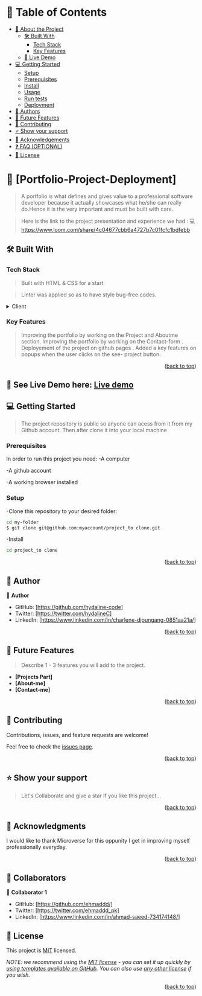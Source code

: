 <a name="readme-top"></a>

<!-- TABLE OF CONTENTS -->

# 📗 Table of Contents
- [📖 About the Project](#about-project)
  - [🛠 Built With](#built-with)
    - [Tech Stack](#tech-stack)
    - [Key Features](#key-features)
  - [🚀 Live Demo](#live-demo)
- [💻 Getting Started](#getting-started)
  - [Setup](#setup)
  - [Prerequisites](#prerequisites)
  - [Install](#install)
  - [Usage](#usage)
  - [Run tests](#run-tests)
  - [Deployment](#triangular_flag_on_post-deployment)
- [👥 Authors](#authors)
- [🔭 Future Features](#future-features)
- [🤝 Contributing](#contributing)
- [⭐️ Show your support](#support)
- [🙏 Acknowledgements](#acknowledgements)
- [❓ FAQ (OPTIONAL)](#faq)
- [📝 License](#license)


<!-- PROJECT DESCRIPTION -->

# 📖 [Portfolio-Project-Deployment] <a name="about-project"></a>

> A portfolio is what defines and gives value to a professional software developer because it actually showcases what he/she can really do.Hence it is the very important and must be built with care.

> Here is the link to the project presentation and experience we had :
💻https://www.loom.com/share/4c04677cbb6a4727b7c01fcfc1bdfebb

## 🛠 Built With <a name="HTML & CSS"></a>

### Tech Stack <a name="tech-stack"></a>

> Built with HTML & CSS for a start

> Linter was applied so as to have style bug-free codes.

<details>
  <summary>Client</summary>
  <ul>
    <li>Linter</li>
  </ul>
</details>

<!-- Features -->

### Key Features <a name="key-features"></a>

> Improving the portfolio by working on the Project and Aboutme section.
> Improving the portfolio by working on the  Contact-form .
>Deployement of the project on github pages .
> Added a key features on popups when the user clicks on the see- project button.
<p align="right">(<a href="#readme-top">back to top</a>)</p>
  
  <!------SEE LIVE DEMO ----->

  ## 🚀 See Live Demo here: [ Live demo ](https://hydaline-code.github.io/Portfolio_Project/)



<!-- GETTING STARTED -->

## 💻 Getting Started <a name="getting-started"></a>

> The project repository is public so anyone can acess from it from my Github account.
Then after clone it into your local machine

### Prerequisites

In order to run this project you need:
-A computer

-A github account 

-A working browser installed

### Setup
-Clone this repository to your desired folder:

   ```sh
  cd my-folder
$ git clone git@github.com:myaccount/project_to clone.git
```
-Install 

   ```sh
  cd project_to clone
  
 ```

<p align="right">(<a href="#readme-top">back to top</a>)</p>

<!-- AUTHORS -->

## 👥 Author <a name="authors"></a>

👤 **Author**

- GitHub: [https://github.com/hydaline-code]
- Twitter: [https://twitter.com/hydalineC]
- LinkedIn: [https://www.linkedin.com/in/charlene-djoungang-0851aa21a/]

<p align="right">(<a href="#readme-top">back to top</a>)</p>

<!-- FUTURE FEATURES -->

## 🔭 Future Features <a name="future-features"></a>

> Describe 1 - 3 features you will add to the project.

- **[Projects Part]**
- **[About-me]**
- **[Contact-me]**


<p align="right">(<a href="#readme-top">back to top</a>)</p>

<!-- CONTRIBUTING -->
## 🤝 Contributing <a name="contributing"></a>

Contributions, issues, and feature requests are welcome!

Feel free to check the [issues page](../../issues/).

<p align="right">(<a href="#readme-top">back to top</a>)</p>

<!-- SUPPORT -->
## ⭐️ Show your support <a name="support"></a>

> Let's Collaborate and give a star
      If you like this project...

<p align="right">(<a href="#readme-top">back to top</a>)</p>

<!-- ACKNOWLEDGEMENTS -->

## 🙏 Acknowledgments <a name="acknowledgements"></a>

I would like to thank Microverse for this oppunity I get in improving myself professionally everyday.

<p align="right">(<a href="#readme-top">back to top</a>)</p>

<!-- COLLABORATORS -->

## 👥 Collaborators <a name="collaborators"></a>

👤 **Collaborator 1**

- GitHub: [https://github.com/ehmaddd/]
- Twitter: [https://twitter.com/ehmaddd_pk]
- LinkedIn: [https://www.linkedin.com/in/ahmad-saeed-734174148/]


<!-- LICENSE -->

## 📝 License <a name="license"></a>

This project is [MIT](./LICENSE) licensed.

_NOTE: we recommend using the [MIT license](https://choosealicense.com/licenses/mit/) - you can set it up quickly by [using templates available on GitHub](https://docs.github.com/en/communities/setting-up-your-project-for-healthy-contributions/adding-a-license-to-a-repository). You can also use [any other license](https://choosealicense.com/licenses/) if you wish._

<p align="right">(<a href="#readme-top">back to top</a>)</p>
